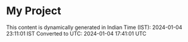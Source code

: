 # My Project

This content is dynamically generated in Indian Time (IST): 2024-01-04 23:11:01 IST
Converted to UTC: 2024-01-04 17:41:01 UTC
